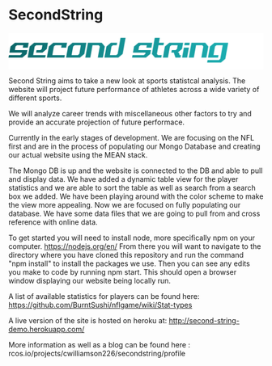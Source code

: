 # SecondString

<img align="top" width=700 src="public/images/logo.png" />

Second String aims to take a new look at sports statistcal analysis.  The website will project future performance of athletes across a wide variety of different sports.  

We will analyze career trends with miscellaneous other factors to try and provide an accurate projection of future performace.


Currently in the early stages of development.  We are focusing on the NFL first and are in the process of populating our Mongo Database and creating our actual website using the MEAN stack.

The Mongo DB is up and the website is connected to the DB and able to pull and display data.  We have added a dynamic table view for the player statistics and we are able to sort the table as
well as search from a search box we added.  We have been playing around with the color scheme to make the view more appealing.  Now we are focused on fully populating our database.  We have 
some data files that we are going to pull from and cross reference with online data.

To get started you will need to install node, more specifically npm on your computer.
https://nodejs.org/en/
From there you will want to navigate to the directory where you have cloned this repository and run the command "npm install" to install the packages we use.  Then you can see any edits you make to code by running npm start.  This should open a browser window displaying our website being locally run.

A list of available statistics for players can be found here:
https://github.com/BurntSushi/nflgame/wiki/Stat-types

A live version of the site is hosted on heroku at:
http://second-string-demo.herokuapp.com/
    
    
More information as well as a blog can be found here : rcos.io/projects/cwilliamson226/secondstring/profile

